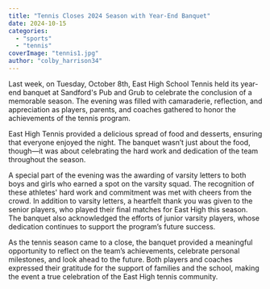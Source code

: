 ```yaml
---
title: "Tennis Closes 2024 Season with Year-End Banquet"
date: 2024-10-15
categories: 
  - "sports"
  - "tennis"
coverImage: "tennis1.jpg"
author: "colby_harrison34"
---
```


Last week, on Tuesday, October 8th, East High School Tennis held its year-end banquet at Sandford's Pub and Grub to celebrate the conclusion of a memorable season. The evening was filled with camaraderie, reflection, and appreciation as players, parents, and coaches gathered to honor the achievements of the tennis program.

East High Tennis provided a delicious spread of food and desserts, ensuring that everyone enjoyed the night. The banquet wasn’t just about the food, though—it was about celebrating the hard work and dedication of the team throughout the season.

A special part of the evening was the awarding of varsity letters to both boys and girls who earned a spot on the varsity squad. The recognition of these athletes' hard work and commitment was met with cheers from the crowd. In addition to varsity letters, a heartfelt thank you was given to the senior players, who played their final matches for East High this season. The banquet also acknowledged the efforts of junior varsity players, whose dedication continues to support the program’s future success.

As the tennis season came to a close, the banquet provided a meaningful opportunity to reflect on the team’s achievements, celebrate personal milestones, and look ahead to the future. Both players and coaches expressed their gratitude for the support of families and the school, making the event a true celebration of the East High tennis community.
